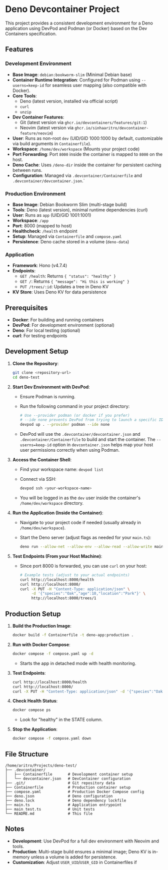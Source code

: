 # Deno Devcontainer Project

This project provides a consistent development environment for a Deno application using DevPod and Podman (or Docker) based on the Dev Containers specification.

## Features

### Development Environment

- **Base Image**: `debian:bookworm-slim` (Minimal Debian base)
- **Container Runtime Integration**: Configured for Podman using `--userns=keep-id` for seamless user mapping (also compatible with Docker).
- **Core Tools**:
  - Deno (latest version, installed via official script)
  - `curl`
  - `unzip`
- **Dev Container Features**:
  - Git (latest version via `ghcr.io/devcontainers/features/git:1`)
  - Neovim (latest version via `ghcr.io/sinhaaritro/devcontainer-feature/neovim`)
- **User**: Runs as non-root `dev` (UID/GID 1000:1000 by default, customizable via build arguments in `Containerfile`).
- **Workspace**: `/home/dev/workspace` (Mounts your project code)
- **Port Forwarding**: Port `8000` inside the container is mapped to `8000` on the host.
- **Deno Cache**: Uses `/deno-dir` inside the container for persistent caching between runs.
- **Configuration**: Managed via `.devcontainer/Containerfile` and `.devcontainer/devcontainer.json`.`

### Production Environment

- **Base Image**: Debian Bookworm Slim (multi-stage build)
- **Tools**: Deno (latest version), minimal runtime dependencies (curl)
- **User**: Runs as `app` (UID/GID 1001:1001)
- **Workspace**: `/app`
- **Port**: 8000 (mapped to host)
- **Healthcheck**: `/health` endpoint
- **Setup**: Managed via `Containerfile` and `compose.yaml`
- **Persistence**: Deno cache stored in a volume (`deno-data`)

### Application

- **Framework**: Hono (v4.7.4)
- **Endpoints**:
  - `GET /health`: Returns `{ "status": "healthy" }`
  - `GET /`: Returns `{ "message": "Hi this is working" }`
  - `PUT /trees/:id`: Updates a tree in Deno KV
- **KV Store**: Uses Deno KV for data persistence

## Prerequisites

- **Docker**: For building and running containers
- **DevPod**: For development environment (optional)
- **Deno**: For local testing (optional)
- **curl**: For testing endpoints

## Development Setup

1. **Clone the Repository**:

   ```sh
   git clone <repository-url>
   cd deno-test
   ```

2. **Start Dev Environment with DevPod**:
    - Ensure Podman is running.
    - Run the following command in your project directory:

        ```sh
        # Use --provider podman (or docker if you prefer)
        # --ide none prevents DevPod from trying to launch a specific IDE connection
        devpod up . --provider podman --ide none
        ```

    - DevPod will use the `.devcontainer/devcontainer.json` and `.devcontainer/Containerfile` to build and start the container. The `--userns=keep-id` option in `devcontainer.json` helps map your host user permissions correctly when using Podman.

3. **Access the Container Shell**:
    - Find your workspace name: `devpod list`
    - Connect via SSH:

        ```sh
        devpod ssh <your-workspace-name>
        ```

    - You will be logged in as the `dev` user inside the container's `/home/dev/workspace` directory.

4. **Run the Application (Inside the Container)**:
    - Navigate to your project code if needed (usually already in `/home/dev/workspace`).
    - Start the Deno server (adjust flags as needed for your `main.ts`):

        ```sh
        deno run --allow-net --allow-env --allow-read --allow-write main.ts
        ```

5. **Test Endpoints (From your Host Machine)**:
    - Since port 8000 is forwarded, you can use `curl` on your host:

        ```sh
        # Example tests (adjust to your actual endpoints)
        curl http://localhost:8000/health
        curl http://localhost:8000/
        curl -X PUT -H "Content-Type: application/json" \
             -d '{"species":"Oak","age":10,"location":"Park"}' \
             http://localhost:8000/trees/1
        ```

## Production Setup

1. **Build the Production Image**:

   ```sh
   docker build -f Containerfile -t deno-app:production .
   ```

2. **Run with Docker Compose**:

   ```sh
   docker compose -f compose.yaml up -d
   ```

   - Starts the app in detached mode with health monitoring.

3. **Test Endpoints**:

   ```sh
   curl http://localhost:8000/health
   curl http://localhost:8000/
   curl -X PUT -H "Content-Type: application/json" -d '{"species":"Oak","age":10,"location":"Park"}' http://localhost:8000/trees/1
   ```

4. **Check Health Status**:

   ```sh
   docker compose ps
   ```

   - Look for "healthy" in the STATE column.

5. **Stop the Application**:

   ```sh
   docker compose -f compose.yaml down
   ```

## File Structure

```text
/home/aritro/Projects/deno-test/
├── .devcontainer/
│   ├── Containerfile       # Development container setup
│   └── devcontainer.json   # DevContainer configuration
├── .git/                   # Git repository data
├── Containerfile           # Production container setup
├── compose.yaml            # Production Docker Compose config
├── deno.json               # Deno configuration
├── deno.lock               # Deno dependency lockfile
├── main.ts                 # Application entrypoint
├── main_test.ts            # Unit tests
└── README.md               # This file
```

## Notes

- **Development**: Use DevPod for a full dev environment with Neovim and tools.
- **Production**: Multi-stage build ensures a minimal image; Deno KV is in-memory unless a volume is added for persistence.
- **Customization**: Adjust `USER_UID`/`USER_GID` in Containerfiles if
